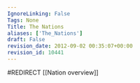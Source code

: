 ```yaml
---
IgnoreLinking: False
Tags: None
Title: The Nations
aliases: ['The_Nations']
draft: False
revision_date: 2012-09-02 00:35:07+00:00
revision_id: 10441
---
```


#REDIRECT [[Nation overview]]